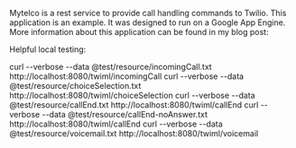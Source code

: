Mytelco is a rest service to provide call handling commands to Twilio. This
application is an example. It was designed to run on a Google App Engine.
More information about this application can be found in my blog post:



Helpful local testing:

curl --verbose --data @test/resource/incomingCall.txt http://localhost:8080/twiml/incomingCall
curl --verbose --data @test/resource/choiceSelection.txt http://localhost:8080/twiml/choiceSelection
curl --verbose --data @test/resource/callEnd.txt http://localhost:8080/twiml/callEnd
curl --verbose --data @test/resource/callEnd-noAnswer.txt http://localhost:8080/twiml/callEnd
curl --verbose --data @test/resource/voicemail.txt http://localhost:8080/twiml/voicemail